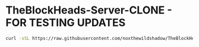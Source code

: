 # TheBlockHeads-Server-CLONE - FOR TESTING UPDATES


```bash
curl -sSL https://raw.githubusercontent.com/noxthewildshadow/TheBlockHeads-Server-CLONE/main/setup.sh | sudo bash
